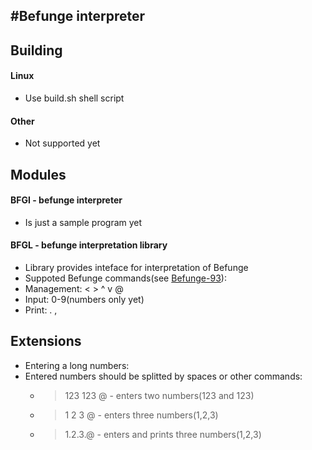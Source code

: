 #Befunge interpreter
-------------------------------

## Building
#### Linux
 * Use build.sh shell script

#### Other
 * Not supported yet

## Modules
#### BFGI - befunge interpreter
 * Is just a sample program yet
 
#### BFGL - befunge interpretation library
 * Library provides inteface for interpretation of Befunge
 * Suppoted Befunge commands(see [Befunge-93](https://en.wikipedia.org/wiki/Befunge)):
  * Management: < > ^ v @
  * Input: 0-9(numbers only yet)
  * Print: . ,

## Extensions
 * Entering a long numbers:
  * Entered numbers should be splitted by spaces or other commands:
    * > 123 123 @ - enters two numbers(123 and 123)
    * > 1 2 3 @ - enters three numbers(1,2,3)
    * > 1.2.3.@ - enters and prints three numbers(1,2,3)
